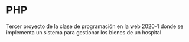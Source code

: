 # PHP
Tercer proyecto de la clase de programación en la web 2020-1 donde se implementa un sistema para gestionar los bienes de un hospital
